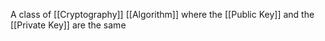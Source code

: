 A class of [[Cryptography]] [[Algorithm]] where the [[Public Key]] and the [[Private Key]] are the same